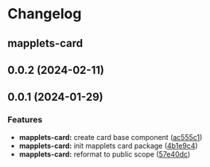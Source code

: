 # Changelog

## mapplets-card

## 0.0.2 (2024-02-11)



## 0.0.1 (2024-01-29)


### Features

* **mapplets-card:** create card base component ([ac555c1](https://github.com/mapplesorg/mapplets/commit/ac555c143b70a96eb7358b709e66f33933f6a675))
* **mapplets-card:** init mapplets card package ([4b1e9c4](https://github.com/mapplesorg/mapplets/commit/4b1e9c4e0707098d9b334877605457119c3243bc))
* **mapplets-card:** reformat to public scope ([57e40dc](https://github.com/mapplesorg/mapplets/commit/57e40dc1870d6c53654e4b988745580363fdaf92))


